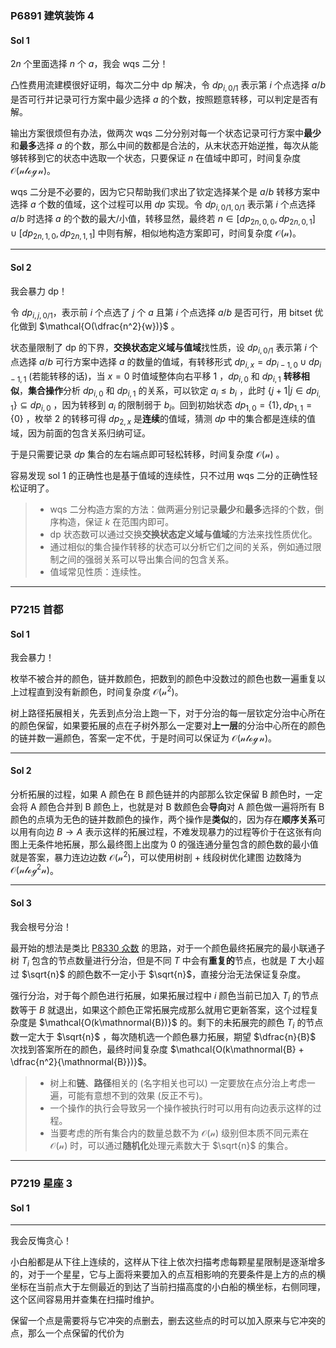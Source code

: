 ### P6891 建筑装饰 4

#### Sol 1

$2n$ 个里面选择 $n$ 个 $a$，我会 wqs 二分！

凸性费用流建模很好证明，每次二分中 dp 解决，令 $dp_{i,0/1}$ 表示第 $i$ 个点选择 $a/b$ 是否可行并记录可行方案中最少选择 $a$ 的个数，按照题意转移，可以判定是否有解。

输出方案很烦但有办法，做两次 wqs 二分分别对每一个状态记录可行方案中**最少**和**最多**选择 $a$ 的个数，那么中间的数都是合法的，从末状态开始逆推，每次从能够转移到它的状态中选取一个状态，只要保证 $n$ 在值域中即可，时间复杂度 $\mathcal{O(n\log n)}$。

wqs 二分是不必要的，因为它只帮助我们求出了钦定选择某个是 $a/b$ 转移方案中选择 $a$ 个数的值域，这个过程可以用 $dp$ 实现。令 $dp_{i,0/1,0/1}$ 表示第 $i$ 个点选择 $a/b$ 时选择 $a$ 的个数的最大/小值，转移显然，最终若 $n\in [dp_{2n,0,0},dp_{2n,0,1}] \cup [dp_{2n,1,0},dp_{2n,1,1}]$ 中则有解，相似地构造方案即可，时间复杂度 $\mathcal{O(n)}$。

---

#### Sol 2

我会暴力 dp！

令 $dp_{i,j,0/1}$，表示前 $i$ 个点选了 $j$ 个 $a$ 且第 $i$ 个点选择 $a/b$ 是否可行，用 bitset 优化做到 $\mathcal{O(\dfrac{n^2}{w})}$ 。

状态量限制了 dp 的下界，**交换状态定义域与值域**找性质，设 $dp_{i,0/1}$ 表示第 $i$ 个点选择 $a/b$ 可行方案中选择 $a$ 的数量的值域，有转移形式 $dp_{i,x}=dp_{i-1,0} \cup dp_{i-1,1}$ (若能转移的话)，当 $x=0$ 时值域整体向右平移 $1$ ，$dp_{i,0}$ 和 $dp_{i,1}$ **转移相似**，**集合操作**分析 $dp_{i,0}$ 和 $dp_{i,1}$ 的关系，可以钦定 $a_{i}\le b_{i}$ ，此时 $\{j+1|j\in dp_{i,1}\} \subseteq dp_{i,0}$ ，因为转移到 $a_{i}$ 的限制弱于 $b_i$。回到初始状态 $dp_{1,0}=\{1\},dp_{1,1}=\{0\}$ ，枚举 2 的转移可得 $dp_{2,x}$ 是**连续**的值域，猜测 $dp$ 中的集合都是连续的值域，因为前面的包含关系归纳可证。

于是只需要记录 $dp$ 集合的左右端点即可轻松转移，时间复杂度 $\mathcal{O(n)}$ 。

容易发现 sol 1 的正确性也是基于值域的连续性，只不过用 wqs 二分的正确性轻松证明了。

> * wqs 二分构造方案的方法：做两遍分别记录**最少**和**最多**选择的个数，倒序构造，保证 $k$ 在范围内即可。
> * dp 状态数可以通过交换**交换状态定义域与值域**的方法来找性质优化。
> * 通过相似的集合操作转移的状态可以分析它们之间的关系，例如通过限制之间的强弱关系可以导出集合间的包含关系。
> * 值域常见性质：连续性。

---

### P7215 首都

#### Sol 1

我会暴力！

枚举不被合并的颜色，链并数颜色，把数到的颜色中没数过的颜色也数一遍重复以上过程直到没有新颜色，时间复杂度 $\mathcal{O(n^2)}$。

树上路径拓展相关，先丢到点分治上跑一下，对于分治的每一层钦定分治中心所在的颜色保留，如果要拓展的点在子树外那么一定要对**上一层**的分治中心所在的颜色的链并数一遍颜色，答案一定不优，于是时间可以保证为 $\mathcal{O(n\log n)}$。

---

#### Sol 2

分析拓展的过程，如果 A 颜色在 B 颜色链并的内部那么钦定保留 B 颜色时，一定会将 A 颜色合并到 B 颜色上，也就是对 B 数颜色会**导向**对 A 颜色做一遍将所有 B 颜色的点填为无色的链并数颜色的操作，两个操作是**类似**的，因为存在**顺序关系**可以用有向边 $B \rightarrow A$  表示这样的拓展过程，不难发现暴力的过程等价于在这张有向图上无条件地拓展，那么最终图上出度为 0 的强连通分量包含的颜色数的最小值就是答案，暴力连边边数 $\mathcal{O(n^2)}$，可以使用树剖 + 线段树优化建图 边数降为 $\mathcal{O(n\log^2 n)}$。

---

#### Sol 3

我会根号分治！

最开始的想法是类比 [P8330 众数](https://www.luogu.com.cn/problem/P8330 "题面 link") 的思路，对于一个颜色最终拓展完的最小联通子树 $T_i$ 包含的节点数量进行分治，但是不同 $T$ 中会有**重复的**节点，也就是 $T$ 大小超过 $\sqrt{n}$ 的颜色数不一定小于 $\sqrt{n}$，直接分治无法保证复杂度。

强行分治，对于每个颜色进行拓展，如果拓展过程中 $i$ 颜色当前已加入 $T_i$ 的节点数等于 $B$ 就退出，如果这个颜色正常拓展完成那么就用它更新答案，这个过程复杂度是 $\mathcal{O(k\mathnormal{B})}$ 的。剩下的未拓展完的颜色 $T_i$ 的节点数一定大于 $\sqrt{n}$ ，每次随机选一个颜色暴力拓展，期望 $\dfrac{n}{B}$ 次找到答案所在的颜色，最终时间复杂度 $\mathcal{O(k\mathnormal{B} + \dfrac{n^2}{\mathnormal{B}})}$。

> * 树上和**链**、**路径**相关的 (名字相关也可以) 一定要放在点分治上考虑一遍，可能有意想不到的效果 (反正不亏)。
> * 一个操作的执行会导致另一个操作被执行时可以用有向边表示这样的过程。
> * 当要考虑的所有集合内的数量总数不为 $\mathcal{O(n)}$ 级别但本质不同元素在 $\mathcal{O(n)}$ 时，可以通过**随机化**处理元素数大于 $\sqrt{n}$ 的集合。

---

### P7219 星座 3

#### Sol 1

---

我会反悔贪心！

小白船都是从下往上连续的，这样从下往上依次扫描考虑每颗星星限制是逐渐增多的，对于一个星星，它与上面将来要加入的点互相影响的充要条件是上方的点的横坐标在当前点大于左侧最近的到达了当前扫描高度的小白船的横坐标，右侧同理，这个区间容易用并查集在扫描时维护。

保留一个点是需要将与它冲突的点删去，删去这些点的时可以加入原来与它冲突的点，那么一个点保留的代价为
